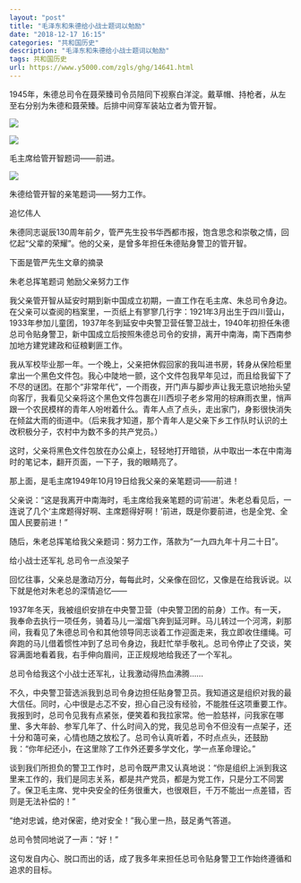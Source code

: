 ```yaml
---
layout: "post"
title: "毛泽东和朱德给小战士题词以勉励"
date: "2018-12-17 16:15"
categories: "共和国历史"
description: "毛泽东和朱德给小战士题词以勉励"
tags: 共和国历史
url: https://www.y5000.com/zgls/ghg/14641.html
---
```






1945年，朱德总司令在聂荣臻司令员陪同下视察白洋淀。戴草帽、持枪者，从左至右分别为朱德和聂荣臻。后排中间穿军装站立者为管开智。

![](https://img.y5000.com/uploads/allimg/170222/1I33444Z-0.jpg)

![](https://img.y5000.com/uploads/allimg/170222/1I3342196-1.jpg)

毛主席给管开智题词——前进。

![](https://img.y5000.com/uploads/allimg/170222/1I334A05-2.jpg)

朱德给管开智的亲笔题词——努力工作。

追忆伟人

朱德同志诞辰130周年前夕，管严先生投书华西都市报，饱含思念和崇敬之情，回忆起“父辈的荣耀”。他的父亲，是曾多年担任朱德贴身警卫的管开智。

下面是管严先生文章的摘录

朱老总挥笔题词 勉励父亲努力工作

我父亲管开智从延安时期到新中国成立初期，一直工作在毛主席、朱总司令身边。在父亲可以查阅的档案里，一页纸上有寥寥几行字：1921年3月出生于四川营山，1933年参加儿童团，1937年冬到延安中央警卫营任警卫战士，1940年初担任朱德总司令贴身警卫，新中国成立后按照朱德总司令的安排，离开中南海，南下西南参加地方建党建政和征粮剿匪工作。

我从军校毕业那一年。一个晚上，父亲把休假回家的我叫进书房，转身从保险柜里拿出一个黑色文件包。我心中陡地一颤，这个文件包我早年见过，而且给我留下了不尽的谜团。在那个“非常年代”，一个雨夜，开门声与脚步声让我无意识地抬头望向客厅，我看见父亲将这个黑色文件包裹在川西坝子老乡常用的棕麻雨衣里，悄声跟一个农民模样的青年人吩咐着什么。青年人点了点头，走出家门，身影很快消失在倾盆大雨的街道中。（后来我才知道，那个青年人是父亲下乡工作队时认识的土改积极分子，农村中为数不多的共产党员。）

这时，父亲将黑色文件包放在办公桌上，轻轻地打开暗锁，从中取出一本在中南海时的笔记本，翻开页面，一下子，我的眼睛亮了。

那上面，是毛主席1949年10月19日给我父亲的亲笔题词——前进！

父亲说：“这是我离开中南海时，毛主席给我亲笔题的词‘前进’。朱老总看见后，一连说了几个‘主席题得好啊、主席题得好啊！’前进，既是你要前进，也是全党、全国人民要前进！”

随后，朱老总挥笔给我父亲题词：努力工作，落款为“一九四九年十月二十日”。

给小战士还军礼 总司令一点没架子

回忆往事，父亲总是激动万分，每每此时，父亲像在回忆，又像是在给我诉说。以下就是他对朱老总的深情追忆——

1937年冬天，我被组织安排在中央警卫营（中央警卫团的前身）工作。有一天，我奉命去执行一项任务，骑着马儿一溜烟飞奔到延河畔。马儿转过一个河湾，刹那间，我看见了朱德总司令和其他领导同志谈着工作迎面走来，我立即收住缰绳。可奔跑的马儿借着惯性冲到了总司令身边，我赶忙举手敬礼。总司令停止了交谈，笑容满面地看着我，右手伸向眉间，正正规规地给我还了一个军礼。

总司令给我这个小战士还军礼，让我激动得热血沸腾……

不久，中央警卫营选派我到总司令身边担任贴身警卫员。我知道这是组织对我的最大信任。同时，心中很是忐忑不安，担心自己没有经验，不能胜任这项重要工作。我报到时，总司令见我有点紧张，便笑着和我拉家常。他一脸慈祥，问我家在哪里、多大年龄、参军几年了、什么时间入的党，我见总司令不但没有一点架子，还十分和蔼可亲，心情也随之放松了。总司令认真听着，不时点点头，还鼓励我：“你年纪还小，在这里除了工作外还要多学文化，学一点革命理论。”

谈到我们所担负的警卫工作时，总司令既严肃又认真地说：“你是组织上派到我这里来工作的，我们是同志关系，都是共产党员，都是为党工作，只是分工不同罢了。保卫毛主席、党中央安全的任务很重大，也很艰巨，千万不能出一点差错，否则是无法补偿的！”

“绝对忠诚，绝对保密，绝对安全！”我心里一热，鼓足勇气答道。

总司令赞同地说了一声：“好！”

这句发自内心、脱口而出的话，成了我多年来担任总司令贴身警卫工作始终遵循和追求的目标。
